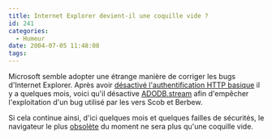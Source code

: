 ```yaml
---
title: Internet Explorer devient-il une coquille vide ?
id: 241
categories:
  - Humeur
date: 2004-07-05 11:48:08
tags:
---
```


Microsoft semble adopter une étrange manière de corriger les bugs d'Internet Explorer. Après avoir [désactivé l'authentification HTTP basique](http://www.zdnet.fr/actualites/technologie/0,39020809,39140575,00.htm "Les effets seconds du dernier patch pour Internet Explorer") il y a quelques mois, voici qu'il désactive [ADODB.stream](http://www.presence-pc.com/news/n4286.html "Correctif pour Internet Explorer disponible") afin d'empêcher l'exploitation d'un bug utilisé par les vers Scob et Berbew.

Si cela continue ainsi, d'ici quelques mois et quelques failles de sécurités, le navigateur le plus [obsolète](http://www.xulplanet.com/ndeakin/arts/reasons-orig.html "101 things that the Mozilla browser can do that IE cannot.") du moment ne sera plus qu'une coquille vide.